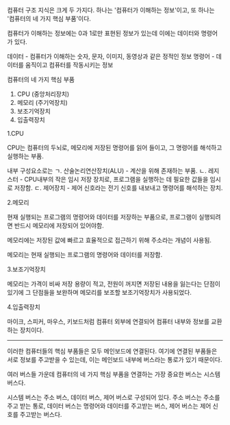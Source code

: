 컴퓨터 구조 지식은 크게 두 가지다. 하나는 '컴퓨터가 이해하는 정보'이고, 또 하나는 '컴퓨터의 네 가지 핵심 부품'이다. 

컴퓨터가 이해하는 정보에는 0과 1로만 표현된 정보가 있는데 이에는 데이터와 명령어가 있다.

데이터 - 컴퓨터가 이해하는 숫자, 문자, 이미지, 동영상과 같은 정적인 정보
명령어 - 데이터를 움직이고 컴퓨터를 작동시키는 정보

컴퓨터의 네 가지 핵심 부품

1. CPU (중앙처리장치)
2. 메모리 (주기억장치)
3. 보조기억장치
4. 입출력장치 


1.CPU

 CPU는 컴퓨터의 두뇌로, 메모리에 저장된 명령어를 읽어 들이고, 그 명령어를 해석하고 실행하는 부품.

 내부 구성요소로는 
	 ㄱ. 산술논리연산장치(ALU) - 계산을 위해 존재하는 부품.
	 ㄴ. 레지스터 - CPU내부의 작은 임시 저장 장치로, 프로그램을 실행하는 데 필요한 값들을 임시로 저장함.
	 ㄷ. 제어장치 - 제어 신호라는 전기 신호를 내보내고 명령어를 해석하는 장치. 

2.메모리

 현재 실행되는 프로그램의 명령어와 데이터를 저장하는 부품으로, 프로그램이 실행되려면 반드시 메모리에 저장되어 있어야함.

 메모리에는 저장된 값에 빠르고 효율적으로 접근하기 위해 주소라는 개념이 사용됨.

 메모리는 현재 실행되는 프로그램의 명령어와 데이터를 저장함.


3.보조기억장치 

 메모리는 가격이 비싸 저장 용량이 적고, 전원이 꺼지면 저장된 내용을 잃는다는 단점이 있기에 그 단점들을 보완하며 메모리를 보조할 보조기억장치가 사용되었다.

4.입출력장치 

 마이크, 스피커, 마우스, 키보드처럼 컴퓨터 외부에 연결되어 컴퓨터 내부와 정보를 교환하는 장치이다.


---------------------------------------------------------------------
이러한 컴퓨터들의 핵심 부품들은 모두 메인보드에 연결된다. 여기에 연결된 부품들은 서로 정보를 주고받을 수 있는데, 이는 메인보드 내부에 버스라는 통로가 있기 때문이다. 

여러 버스들 가운데 컴퓨터의 네 가지 핵심 부품을 연결하는 가장 중요한 버스는 시스템 버스다.

시스템 버스는 주소 버스, 데이터 버스, 제어 버스로 구성되어 있다.
주소 버스는 주소를 주고 받는 통로, 데이터 버스는 명령어와 데이터를 주고받는 버스, 제어 버스는 제어 신호를 주고받는 버스다.